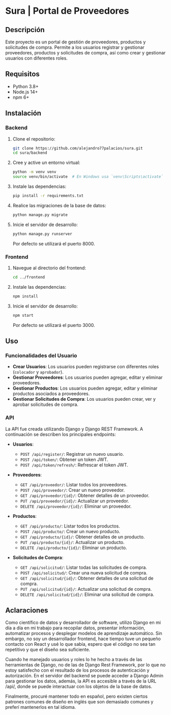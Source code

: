 # Sura | Portal de Proveedores

## Descripción

Este proyecto es un portal de gestión de proveedores, productos y solicitudes de compra. Permite a los usuarios
registrar y gestionar proveedores, productos y solicitudes de compra, así como crear y gestionar usuarios con diferentes
roles.

## Requisitos

- Python 3.8+
- Node.js 14+
- npm 6+

## Instalación

### Backend

1. Clone el repositorio:
    ```bash
    git clone https://github.com/alejandro77palacios/sura.git
    cd sura/backend
    ```

2. Cree y active un entorno virtual:
    ```bash
    python -m venv venv
    source venv/bin/activate  # En Windows usa `venv\Scripts\activate`
    ```

3. Instale las dependencias:
    ```bash
    pip install -r requirements.txt
    ```

4. Realice las migraciones de la base de datos:
    ```bash
    python manage.py migrate
    ```

5. Inicie el servidor de desarrollo:
    ```bash
    python manage.py runserver
    ```
   Por defecto se utilizará el puerto 8000.

### Frontend

1. Navegue al directorio del frontend:
    ```bash
    cd ../frontend
    ```

2. Instale las dependencias:
    ```bash
    npm install
    ```

3. Inicie el servidor de desarrollo:
    ```bash
    npm start
    ```
   Por defecto se utilizará el puerto 3000.

## Uso

### Funcionalidades del Usuario

- **Crear Usuarios**: Los usuarios pueden registrarse con diferentes roles (`colocador` y `aprobador`).
- **Gestionar Proveedores**: Los usuarios pueden agregar, editar y eliminar proveedores.
- **Gestionar Productos**: Los usuarios pueden agregar, editar y eliminar productos asociados a proveedores.
- **Gestionar Solicitudes de Compra**: Los usuarios pueden crear, ver y aprobar solicitudes de compra.

### API

La API fue creada utilizando Django y Django REST Framework. A continuación se describen los principales endpoints:

- **Usuarios**:
    - `POST /api/register/`: Registrar un nuevo usuario.
    - `POST /api/token/`: Obtener un token JWT.
    - `POST /api/token/refresh/`: Refrescar el token JWT.

- **Proveedores**:
    - `GET /api/proveedor/`: Listar todos los proveedores.
    - `POST /api/proveedor/`: Crear un nuevo proveedor.
    - `GET /api/proveedor/{id}/`: Obtener detalles de un proveedor.
    - `PUT /api/proveedor/{id}/`: Actualizar un proveedor.
    - `DELETE /api/proveedor/{id}/`: Eliminar un proveedor.

- **Productos**:
    - `GET /api/producto/`: Listar todos los productos.
    - `POST /api/producto/`: Crear un nuevo producto.
    - `GET /api/producto/{id}/`: Obtener detalles de un producto.
    - `PUT /api/producto/{id}/`: Actualizar un producto.
    - `DELETE /api/producto/{id}/`: Eliminar un producto.

- **Solicitudes de Compra**:
    - `GET /api/solicitud/`: Listar todas las solicitudes de compra.
    - `POST /api/solicitud/`: Crear una nueva solicitud de compra.
    - `GET /api/solicitud/{id}/`: Obtener detalles de una solicitud de compra.
    - `PUT /api/solicitud/{id}/`: Actualizar una solicitud de compra.
    - `DELETE /api/solicitud/{id}/`: Eliminar una solicitud de compra.

## Aclaraciones

Como científico de datos y desarrollador de software, utilizo Django en mi día a día en mi trabajo para recopilar datos,
presentar información, automatizar procesos y desplegar modelos de aprendizaje automático.
Sin embargo, no soy un desarrollador frontend, hace tiempo tuve un pequeño contacto con React y usé lo que sabía, espero
que el código no sea tan repetitivo y que el diseño sea suficiente.

Cuando he manejado usuarios y roles lo he hecho a través de las herramientas de Django, no de las de Django Rest
Framework,
por lo que no estoy satisfecho con el resultado de los procesos de autenticación y autorización.
En el servidor del backend se puede acceder a Django Admin para gestionar los datos, además, la API es accesible a
través de
la URL /api/, donde se puede interactuar con los objetos de la base de datos.

Finalmente, procuré mantener todo en español, pero existen ciertos patrones comunes de diseño en inglés que son demasiado comunes y preferí mantenerlos en tal idioma. 
